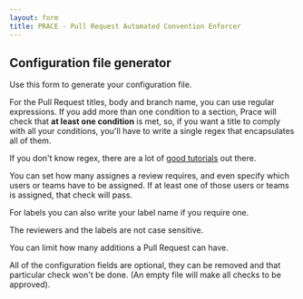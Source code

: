 ```yaml
---
layout: form
title: PRACE - Pull Request Automated Convention Enforcer
---
```

## Configuration file generator

Use this form to generate your configuration file.

For the Pull Request titles, body and branch name, you can use regular expressions. If you add more than one condition to a section, Prace will check that **at least one condition** is met, so, if you want a title to comply with all your conditions, you'll have to write a single regex that encapsulates all of them.

If you don't know regex, there are a lot of [good tutorials](https://regexone.com/) out there.

You can set how many assignes a review requires, and even specify which users or teams have to be assigned. If at least one of those users or teams is assigned, that check will pass.

For labels you can also write your label name if you require one.

The reviewers and the labels are not case sensitive.

You can limit how many additions a Pull Request can have.

All of the configuration fields are optional, they can be removed and that particular check won't be done. 
(An empty file will make all checks to be approved).